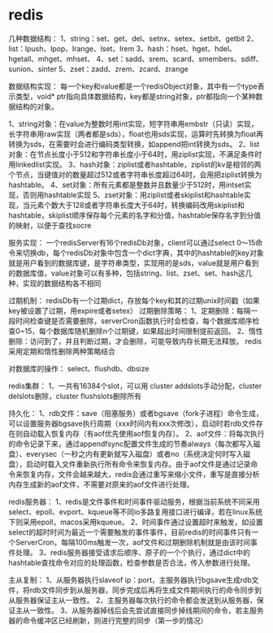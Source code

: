 # redis

几种数据结构：
1、string：set、get、del、setnx、setex、setbit、getbit
2、list：lpush、lpop、lrange、lset、lrem
3、hash：hset、hget、hdel、hgetall、mhget、mhset、
4、set：sadd、srem、scard、smembers、sdiff、sunion、sinter
5、zset：zadd、zrem、zcard、zrange


数据结构实现：
每一个key和value都是一个redisObject对象，其中有一个type表示类型，void* ptr指向具体数据结构，key都是string对象，ptr都指向一个某种数据结构的对象。

1、string对象：在value为整数时用int实现，短字符串用embstr（只读）实现，长字符串用raw实现（两者都是sds），float也用sds实现，运算时先转换为float再转换为sds，在需要时会进行编码类型转换，如append把int转换为sds。
2、list对象：在节点长度小于512和字符串长度小于64时，用ziplist实现，不满足条件时用linkedlist实现。
3、hash对象：ziplist或者hashtable，ziplist的kv是相邻的两个节点，当键值对的数量超过512或者字符串长度超过64时，会用把ziplist转换为hashtable。
4、set对象：所有元素都是整数并且数量少于512时，用intset实现，否则用hashtable实现
5、zset对象：用ziplist或者skiplist和hashtable实现，当元素个数大于128或者字符串长度大于64时，转换编码改用skiplist和hashtable，skiplist顺序保存每个元素的名字和分值，hashtable保存名字到分值的映射，以便于查找socre


服务实现：
一个redisServer有16个redisDb对象，client可以通过select 0～15命令来切换db，每个redisDb对象中包含一个dict字典，其中的hashtable的key对象就是用户看到的数据库键，是字符串类型，实现用的是sds，value就是用户看到的数据库值，value对象可以有多种，包括string、list、zset、set、hash这几种，实现的数据结构各不相同

过期机制：
redisDb有一个过期dict，存放每个key和其的过期unix时间戳（如果key被设置了过期，用expire或者setex）
过期删除策略：
1、定期删除：每隔一段时间检查键是否需要删除，serverCron函数执行时会检查，每个数据库顺序检查0~15，每个数据库随机删除n个过期键，如果超出时间限制提前返回。
2、惰性删除：访问到了，并且判断过期，才会删除，可能导致内存长期无法释放。
redis采用定期和惰性删除两种策略结合

对数据库的操作：
select、flushdb、dbsize

redis集群：
1、一共有16384个slot，可以用 cluster addslots手动分配，cluster delslots删除，cluster flushslots删除所有

持久化：
1、rdb文件：save（阻塞服务）或者bgsave（fork子进程）命令生成，可以设置服务器bgsave执行周期（xxx时间内有xxx次修改），启动时若rdb文件存在则自动载入恢复内存（有aof优先使用aof恢复内存）。
2、aof文件：将每次执行的命令记录下来，通过appendfsync配置文件生成的节奏always（每次都写入磁盘）、everysec（一秒之内有更新就写入磁盘）或者no（系统决定何时写入磁盘），启动时载入文件重新执行所有命令来恢复内存。由于aof文件是通过记录命令来恢复内存，文件会越来越大，redis会通过重写来缩小文件，重写是直接分析内存生成新的aof文件，不需要对原来的aof文件进行处理。

redis服务器：
1、redis是文件事件和时间事件驱动服务，根据当前系统不同采用select、epoll、evport、kqueue等不同io多路复用接口进行编译，若在linux系统下则采用epoll，macos采用kqueue。
2、时间事件通过设置超时来触发，如设置select的超时时间为最近一个需要触发的事件事件，目前redis的时间事件只有一个ServerCron，每隔100ms触发一次，aof文件和过期删除机制就是由该时间事件处理。
3、redis服务器接受请求后顺序、原子的一个个执行，通过dict中的hashtable查找命令对应的处理函数，检查参数是否合法，传入参数进行处理。

主从复制：
1、从服务器执行slaveof ip：port，主服务器执行bgsave生成rdb文件，将rdb文件同步到从服务器，同步完成后再将生成文件期间执行的命令同步到从服务器保证主从一致性。
2、主服务器每次执行的命令都会发送到从服务器，保证主从一致性。
3、从服务器掉线后会先尝试直接同步掉线期间的命令，若主服务器的命令缓冲区已经刷新，则进行完整的同步（第一步的情况）
